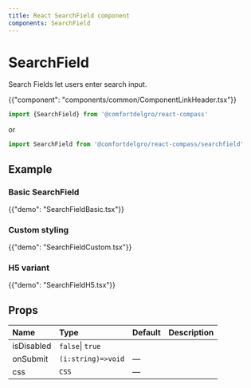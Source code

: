 ```yaml
---
title: React SearchField component
components: SearchField
---
```


# SearchField

<p class="description">Search Fields let users enter search input.</p>

{{"component": "components/common/ComponentLinkHeader.tsx"}}

```jsx
import {SearchField} from '@comfortdelgro/react-compass'
```

or

```jsx
import SearchField from '@comfortdelgro/react-compass/searchfield'
```

## Example

### Basic SearchField

{{"demo": "SearchFieldBasic.tsx"}}

### Custom styling

{{"demo": "SearchFieldCustom.tsx"}}

### H5 variant

{{"demo": "SearchFieldH5.tsx"}}

## Props

| Name       | Type               | Default | Description |
| :--------- | :----------------- | :------ | :---------- |
| isDisabled | `false`\| `true`   |         |             |
| onSubmit   | `(i:string)=>void` | —       |             |
| css        | `CSS`              | —       |             |
